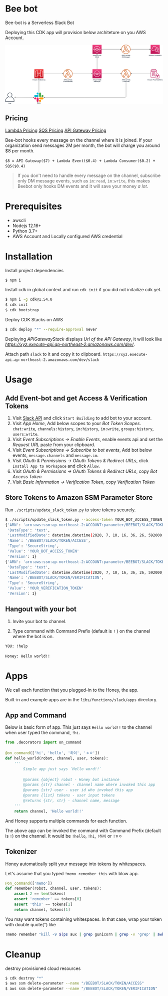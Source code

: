 # Bee bot
 
Bee-bot is a Serverless Slack Bot

Deploying this CDK app will provision below architeture on you AWS Account.

![](/imgs/architecture.png)

## Pricing

[Lambda Pricing](https://aws.amazon.com/ko/lambda/pricing/)
[SQS Pricing](https://aws.amazon.com/ko/sqs/pricing/)
[API Gateway Pricing](https://aws.amazon.com/ko/api-gateway/pricing/)

Bee-bot hooks every message on the channel where it is joined.
If your organization send messages 2M per month, the bot will charge you around $8 per month.

`$8 = API Gateway($7) + Lambda Event($0.4) + Lambda Consumer($0.2) + SQS($0.4)`

> If you don't need to handle every message on the channel, subscribe only DM message events, such as `im:read`, `im:write`,
> this makes Beebot only hooks DM events and it will save your money *a lot*.

# Prerequisites

- awscli
- Nodejs 12.16+
- Python 3.7+
- AWS Account and Locally configured AWS credential

# Installation

Install project dependencies

```bash
$ npm i
```

Install cdk in global context and run `cdk init` if you did not initailize cdk yet.

```bash
$ npm i -g cdk@1.54.0
$ cdk init
$ cdk bootstrap
```

Deploy CDK Stacks on AWS

```bash
$ cdk deploy "*" --require-approval never
```

Deploying *APIGatewayStack* displays *Url of the API Gateway*, it will look like *https://xyz.execute-api.ap-northeast-2.amazonaws.com/dev/*.

Attach path `slack` to it and copy it to clipboard.
`https://xyz.execute-api.ap-northeast-2.amazonaws.com/dev/slack`

# Usage

## Add Event-bot and get Access & Verification Tokens
1. Visit [Slack API](https://api.slack.com/) and click `Start Building` to add bot to your account.
2. Visit *App Home*, Add below scopes to your *Bot Token Scopes*. `chat:write`, `channels:history`, `im:history`, `im:write`, `groups:history`, `users:write`.
2. Visit *Event Subscriptions -> Enable Events*, enable events api and set the *Request URL* paste from your clipboard.
3. Visit *Event Subscriptions -> Subscribe to bot events*, Add bot below events, `message.channels` and `message.im`.
4. Visit *OAuth & Permissions -> OAuth Tokens & Redirect URLs*, click `Install App to Workspace` and click `Allow`.
5. Visit *OAuth & Permissions -> OAuth Tokens & Redirect URLs*, copy *Bot Access Token*
6. Visit *Basic Information -> Verification Token*, copy *Verification Token*

## Store Tokens to Amazon SSM Parameter Store

Run `./scripts/update_slack_token.py` to store tokens securely.

```bash
$ ./scripts/update_slack_token.py --access-token YOUR_BOT_ACCESS_TOKEN --verification-token YOUR_VERIFICATION_TOKEN
{'ARN': 'arn:aws:ssm:ap-northeast-2:ACCOUNT:parameter/BEEBOT/SLACK/TOKEN/ACCESS',
 'DataType': 'text',
 'LastModifiedDate': datetime.datetime(2020, 7, 10, 16, 36, 26, 592000, tzinfo=tzlocal()),
 'Name': '/BEEBOT/SLACK/TOKEN/ACCESS',
 'Type': 'SecureString',
 'Value': 'YOUR_BOT_ACCESS_TOKEN'
 'Version': 1}
{'ARN': 'arn:aws:ssm:ap-northeast-2:ACCOUNT:parameter/BEEBOT/SLACK/TOKEN/VERIFICATION',
 'DataType': 'text',
 'LastModifiedDate': datetime.datetime(2020, 7, 10, 16, 36, 26, 592000, tzinfo=tzlocal()),
 'Name': '/BEEBOT/SLACK/TOKEN/VERIFICATION',
 'Type': 'SecureString',
 'Value': 'YOUR_VERIFICATION_TOKEN'
 'Version': 1}
```

## Hangout with your bot

1. Invite your bot to channel.

2. Type command with Command Prefix (default is `!` ) on the channel where the bot is on.

```
YOU: !help

Honey: Hello world!!
```

# Apps

We call each function that you plugged-in to the Honey, the app.

Built-in and example apps are in the `libs/functions/slack/apps` directory.

## App and Command

Below is basic form of app.
This just says `Hello world!!` to the channel when user typed the command, `!hi`.

```python
from .decorators import on_command

@on_command(['hi', 'hello', '하이', 'ㅎㅇ'])
def hello_world(robot, channel, user, tokens):
    '''
        Simple app just says `Hello word!!`

        @params {object} robot - Honey bot instance
        @params {str} channel - channel name where invoked this app
        @params {str} user - user id who invoked this app
        @params {list} tokens - user input tokens
        @returns {str, str} - channel name, message
    '''
    return channel, 'Hello world!!'
```

And Honey supports multiple commands for each function.

The above app can be invoked the command with Command Prefix (default is `!`) on the channel.
It would be `!hello`, `!hi`, `!하이` or `!ㅎㅇ`

## Tokenizer

Honey automatically split your message into tokens by whitespaces.

Let's assume that you typed `!memo remember this` with blow app.

```python
@on_command(['memo'])
def remember(robot, channel, user, tokens):
    assert 2 == len(tokens)
    assert 'remember' == tokens[0]
    assert 'this' == tokens[1]
    return channel, tokens[1]
```

You may want tokens containing whitespaces.
In that case, wrap your token with double quote(") like

```bash
!memo remember "kill -9 $(ps aux | grep gunicorn | grep -v 'grep' | awk '{print $2 }')"
```

# Cleanup

destroy provisioned cloud resources

```bash
$ cdk destroy "*"
$ aws ssm delete-parameter --name "/BEEBOT/SLACK/TOKEN/ACCESS"
$ aws ssm delete-parameter --name "/BEEBOT/SLACK/TOKEN/VERIFICATION"
```
